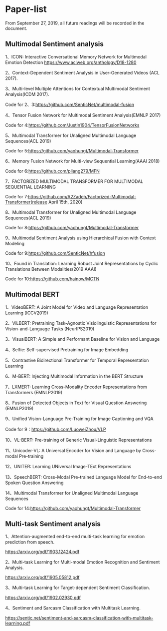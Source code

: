 # Paper-list
From September 27, 2019, all future readings will be recorded in the document.

## Multimodal Sentiment analysis
1、ICON: Interactive Conversational Memory Network for Multimodal Emotion Detection
https://www.aclweb.org/anthology/D18-1280

2、Context-Dependent Sentiment Analysis in User-Generated Videos (ACL 2017).

3、Multi-level Multiple Attentions for Contextual Multimodal Sentiment Analysis(ICDM 2017).

Code for 2、3:https://github.com/SenticNet/multimodal-fusion

4、Tensor Fusion Network for Multimodal Sentiment Analysis(EMNLP 2017)

Code for 4:https://github.com/Justin1904/TensorFusionNetworks

5、Multimodal Transformer for Unaligned Multimodal Language Sequences(ACL 2019)

Code for 5:https://github.com/yaohungt/Multimodal-Transformer

6、Memory Fusion Network for Multi-view Sequential Learning(AAAI 2018)

Code for 6:https://github.com/pliang279/MFN

7、FACTORIZED MULTIMODAL TRANSFORMER FOR MULTIMODAL SEQUENTIAL LEARNING

Code for 7:https://github.com/A2Zadeh/Factorized-Multimodal-Transformer(release April 15th, 2020)

8、Multimodal Transformer for Unaligned Multimodal Language Sequences(ACL 2019)

Code for 8:https://github.com/yaohungt/Multimodal-Transformer

9、Multimodal Sentiment Analysis using Hierarchical Fusion with Context Modeling

Code for 9:https://github.com/SenticNet/hfusion

10、Found in Translation: Learning Robust Joint Representations by Cyclic Translations Between Modalities(2019 AAAI)

Code for 10:https://github.com/hainow/MCTN


## Multimodal BERT
1、VideoBERT: A Joint Model for Video and Language Representation Learning (ICCV2019)

2、ViLBERT: Pretraining Task-Agnostic Visiolinguistic Representations for Vision-and-Language Tasks (NeurIPS2019)

3、VisualBERT: A Simple and Performant Baseline for Vision and Language

4、Selfie: Self-supervised Pretraining for Image Embedding

5、Contrastive Bidirectional Transformer for Temporal Representation Learning

6、M-BERT: Injecting Multimodal Information in the BERT Structure

7、LXMERT: Learning Cross-Modality Encoder Representations from Transformers (EMNLP2019)

8、Fusion of Detected Objects in Text for Visual Question Answering (EMNLP2019)

9、Unified Vision-Language Pre-Training for Image Captioning and VQA 

Code for 9：https://github.com/LuoweiZhou/VLP

10、VL-BERT: Pre-training of Generic Visual-Linguistic Representations

11、Unicoder-VL: A Universal Encoder for Vision and Language by Cross-modal Pre-training

12、UNITER: Learning UNiversal Image-TExt Representations

13、SpeechBERT: Cross-Modal Pre-trained Language Model for End-to-end Spoken Question Answering

14、Multimodal Transformer for Unaligned Multimodal Language Sequences

Code for 14:https://github.com/yaohungt/Multimodal-Transformer

## Multi-task Sentiment analysis
1、Attention-augmented end-to-end multi-task learning for emotion prediction from speech.

https://arxiv.org/pdf/1903.12424.pdf

2、Multi-task Learning for Multi-modal Emotion Recognition and Sentiment Analysis.

https://arxiv.org/pdf/1905.05812.pdf

3、Multi-task Learning for Target-dependent Sentiment Classification.

https://arxiv.org/pdf/1902.02930.pdf

4、Sentiment and Sarcasm Classification with Multitask Learning.

https://sentic.net/sentiment-and-sarcasm-classification-with-multitask-learning.pdf
